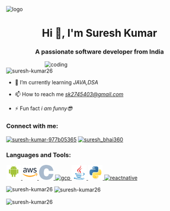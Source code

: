 ![logo](https://github.com/suresh-kumar26/suresh-kumar26/commit/87e3ca0823ae98731644f0aa4f44bf248a0bb2dd)
<h1 align="center">Hi 👋, I'm Suresh Kumar</h1>
<h3 align="center">A passionate software developer from India</h3>

<img align="right" alt="coding" width="400" src="https://user-images.githubusercontent.com/55389276/140866485-8fb1c876-9a8f-4d6a-98dc-08c4981eaf70.gif ">

<p align="left"> <img src="https://komarev.com/ghpvc/?username=suresh-kumar26&label=Profile%20views&color=0e75b6&style=flat" alt="suresh-kumar26" /> </p>

- 🌱 I’m currently learning *JAVA,DSA*

- 📫 How to reach me *sk2745403@gmail.com*

- ⚡ Fun fact *i am funny😎*

<h3 align="left">Connect with me:</h3>
<p align="left">
<a href="https://linkedin.com/in/suresh-kumar-977b05365" target="blank"><img align="center" src="https://raw.githubusercontent.com/rahuldkjain/github-profile-readme-generator/master/src/images/icons/Social/linked-in-alt.svg" alt="suresh-kumar-977b05365" height="30" width="40" /></a>
<a href="https://instagram.com/suresh_bhai360" target="blank"><img align="center" src="https://raw.githubusercontent.com/rahuldkjain/github-profile-readme-generator/master/src/images/icons/Social/instagram.svg" alt="suresh_bhai360" height="30" width="40" /></a>
</p>

<h3 align="left">Languages and Tools:</h3>
<p align="left"> <a href="https://developer.android.com" target="_blank" rel="noreferrer"> <img src="https://raw.githubusercontent.com/devicons/devicon/master/icons/android/android-original-wordmark.svg" alt="android" width="40" height="40"/> </a> <a href="https://aws.amazon.com" target="_blank" rel="noreferrer"> <img src="https://raw.githubusercontent.com/devicons/devicon/master/icons/amazonwebservices/amazonwebservices-original-wordmark.svg" alt="aws" width="40" height="40"/> </a> <a href="https://www.cprogramming.com/" target="_blank" rel="noreferrer"> <img src="https://raw.githubusercontent.com/devicons/devicon/master/icons/c/c-original.svg" alt="c" width="40" height="40"/> </a> <a href="https://cloud.google.com" target="_blank" rel="noreferrer"> <img src="https://www.vectorlogo.zone/logos/google_cloud/google_cloud-icon.svg" alt="gcp" width="40" height="40"/> </a> <a href="https://www.java.com" target="_blank" rel="noreferrer"> <img src="https://raw.githubusercontent.com/devicons/devicon/master/icons/java/java-original.svg" alt="java" width="40" height="40"/> </a> <a href="https://www.python.org" target="_blank" rel="noreferrer"> <img src="https://raw.githubusercontent.com/devicons/devicon/master/icons/python/python-original.svg" alt="python" width="40" height="40"/> </a> <a href="https://reactnative.dev/" target="_blank" rel="noreferrer"> <img src="https://reactnative.dev/img/header_logo.svg" alt="reactnative" width="40" height="40"/> </a> </p>

<p><img align="left" src="https://github-readme-stats.vercel.app/api/top-langs?username=suresh-kumar26&show_icons=true&locale=en&layout=compact" alt="suresh-kumar26" /></p>

<p>&nbsp;<img align="center" src="https://github-readme-stats.vercel.app/api?username=suresh-kumar26&show_icons=true&locale=en" alt="suresh-kumar26" /></p>

<p><img align="center" src="https://github-readme-streak-stats.herokuapp.com/?user=suresh-kumar26&" alt="suresh-kumar26" /></p>
